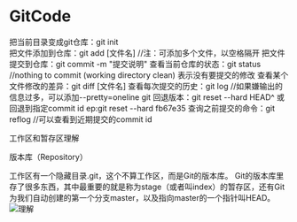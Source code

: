 # GitCode

把当前目录变成git仓库：git init  
把文件添加到仓库：git add [文件名]  //注：可添加多个文件，以空格隔开
把文件提交到仓库：git commit -m "提交说明"
查看当前仓库的状态：git status  //nothing to commit (working directory clean) 表示没有要提交的修改
查看某个文件修改的差异：git diff [文件名]
查看每次提交的历史：git log  //如果嫌输出的信息过多，可以添加--pretty=oneline
git 回退版本：git reset --hard HEAD^ 或回退到指定commit id ep:git reset --hard fb67e35
查询之前提交的命令：git reflog //可以查看到近期提交的commit id

工作区和暂存区理解

版本库（Repository）

工作区有一个隐藏目录.git，这个不算工作区，而是Git的版本库。
Git的版本库里存了很多东西，其中最重要的就是称为stage（或者叫index）的暂存区，还有Git为我们自动创建的第一个分支master，以及指向master的一个指针叫HEAD。
![理解](http://www.liaoxuefeng.com/files/attachments/001384907702917346729e9afbf4127b6dfbae9207af016000/0)
